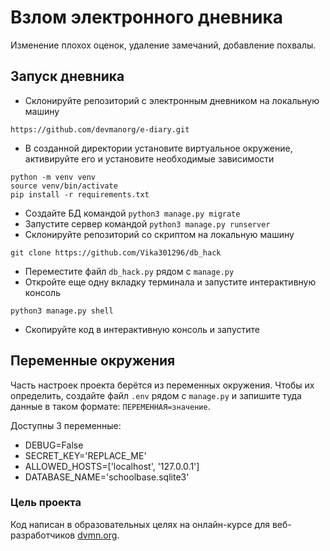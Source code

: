 # Взлом электронного дневника

Изменение плохох оценок, удаление замечаний, добавление похвалы.

## Запуск дневника

- Склонируйте репозиторий с электронным дневником на локальную машину
```
https://github.com/devmanorg/e-diary.git
```
- В созданной директории установите виртуальное окружение, активируйте его и установите необходимые зависимости
```
python -m venv venv
source venv/bin/activate
pip install -r requirements.txt
```

- Создайте БД командой `python3 manage.py migrate`
- Запустите сервер командой `python3 manage.py runserver`
- Склонируйте репозиторий со скриптом на локальную машину
```
git clone https://github.com/Vika301296/db_hack
```
- Переместите файл `db_hack.py` рядом с `manage.py`
- Откройте еще одну вкладку терминала и запустите интерактивную консоль
```
python3 manage.py shell
```
- Скопируйте код в интерактивную консоль и запустите

## Переменные окружения

Часть настроек проекта берётся из переменных окружения. Чтобы их определить, создайте файл `.env` рядом с `manage.py` и запишите туда данные в таком формате: `ПЕРЕМЕННАЯ=значение`.

Доступны 3 переменные:
- DEBUG=False
- SECRET_KEY='REPLACE_ME'
- ALLOWED_HOSTS=['localhost', '127.0.0.1']
- DATABASE_NAME='schoolbase.sqlite3'


### Цель проекта

Код написан в образовательных целях на онлайн-курсе для веб-разработчиков [dvmn.org](https://dvmn.org/).